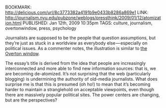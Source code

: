 BOOKMARK: http://delicious.com/url/8c3773382a4191b9e0433b8286a869e1
LINK: http://journalism.nyu.edu/pubzone/weblogs/pressthink/2009/01/12/atomization.html
PUBLISHED: Jan 12th, 2009 10:35pm
TAGS: culture, journalism, overtonwindow, press, psychology

Journalists are supposed to be the people that question assumptions, but
they’re just as stuck in a worldview as everybody else — especially on
political issues. As a commenter notes, the illustration is similar to
[the Overton window][otw].

 [otw]: http://en.wikipedia.org/wiki/Overton_window

The essay’s title is derived from the idea that people are increasingly
interconnected and more able to find new information sources: that is, we are
becoming de-atomized. It’s not surprising that the web (particularly blogging)
is undermining the authority of old-media journalists. What does surprise me is
that this is presumed (oh ho!) to mean that it’s becoming harder to maintain a
stranglehold on acceptable viewpoints, even though there are massively popular
political sites. The power centers are changing, but are the perspectives?

